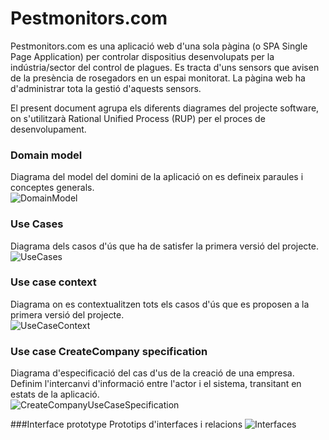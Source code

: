 # Pestmonitors.com

Pestmonitors.com es una aplicació web d'una sola pàgina (o SPA Single Page Application) per controlar dispositius desenvolupats per la indústria/sector del control de plagues. Es tracta d'uns sensors que avisen de la presència de rosegadors en un espai monitorat. La pàgina web ha d'administrar tota la gestió d'aquests sensors.</br>

El present document agrupa els diferents diagrames del projecte software, on s'utilitzarà Rational Unified Process (RUP) per el proces de desenvolupament.

### Domain model
Diagrama del model del domini de la aplicació on es defineix paraules i conceptes generals.</br>
![DomainModel](./docs/src/domainModel/domainModel.svg)

### Use Cases
Diagrama dels casos d'ús que ha de satisfer la primera versió del projecte.</br>
![UseCases](docs/src/useCaseView/useCases/useCases.svg)

### Use case context
Diagrama on es contextualitzen tots els casos d'ús que es proposen a la primera versió del projecte.</br>
![UseCaseContext](docs/src/useCaseView/context/useCaseContext.svg)

### Use case CreateCompany specification
Diagrama d'especificació del cas d'us de la creació de una empresa. Definim l'intercanvi d'informació entre l'actor i el sistema, transitant en estats de la aplicació.</br>
![CreateCompanyUseCaseSpecification](docs/src/useCaseView/specification/createCompany.svg)

###Interface prototype
Prototips d'interfaces i relacions
![Interfaces](docs/src/useCaseView/propotype/mainScreen.png)

